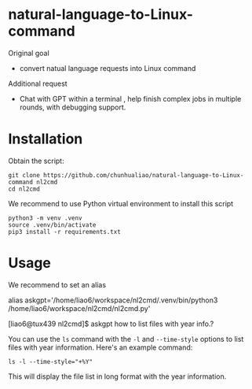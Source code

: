 # natural-language-to-Linux-command

Original goal
* convert natual language requests into Linux command

Additional request
* Chat with GPT within a terminal , help finish complex jobs in multiple rounds, with debugging support.


# Installation

Obtain the script:

```
git clone https://github.com/chunhualiao/natural-language-to-Linux-command nl2cmd
cd nl2cmd
```

We recommend to use Python virtual environment to install this script

```
python3 -m venv .venv
source .venv/bin/activate
pip3 install -r requirements.txt
```

# Usage

We recommend to set an alias

alias askgpt='/home/liao6/workspace/nl2cmd/.venv/bin/python3 /home/liao6/workspace/nl2cmd/nl2cmd.py'

[liao6@tux439 nl2cmd]$ askgpt how to list files with year info.?

You can use the `ls` command with the `-l` and `--time-style` options to list files with year information. Here's an example command:

```
ls -l --time-style="+%Y" 
```

This will display the file list in long format with the year information.
